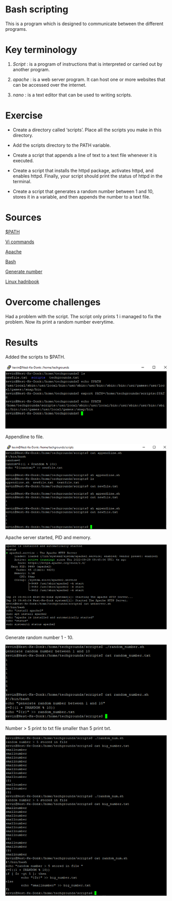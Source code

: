 # Bash scripting

This is a program which is designed to communicate between the different programs.

# Key terminology

1. *Script* : is a program of instructions that is interpreted or carried out by another program.

2. *apache* : is a web server program. It can host one or more websites that can be accessed over the internet.

3. *nano* : is a text editor that can be used to writing scripts.



# Exercise
* Create a directory called ‘scripts’. Place all the scripts you make in this directory.
* Add the scripts directory to the PATH variable.
* Create a script that appends a line of text to a text file whenever it is executed.
* Create a script that installs the httpd package, activates httpd, and enables httpd. Finally, your script should print the status of httpd in the terminal.

* Create a script that generates a random number between 1 and 10, stores it in a variable, and then appends the number to a text file.

# Sources

[$PATH](https://www.howtogeek.com/658904/how-to-add-a-directory-to-your-path-in-linux/)

[Vi commands](https://www.thegeekdiary.com/basic-vi-commands-cheat-sheet/)

[Apache](https://linuxize.com/post/how-to-install-apache-on-debian-10/)

[Bash](https://linuxconfig.org/bash-scripting-cheat-sheet)

[Generate number](https://stackoverflow.com/questions/1194882/how-to-generate-random-number-in-bash)

[Linux hadnbook](https://linuxhandbook.com/if-else-bash/)


# Overcome challenges

Had a problem with the script. The script only prints 1 i managed to fix the problem. Now its print a random number everytime.

# Results

Added the scripts to $PATH.

![Added the scripts to $PATH.](https://github.com/Techgrounds-Cloud-9/cloud-9-KevinDonk0/blob/main/00_includes/LNX/LNX-07-00.PNG)

Appendline to file.

![Appendline to file.](https://github.com/Techgrounds-Cloud-9/cloud-9-KevinDonk0/blob/main/00_includes/LNX/LNX-07-01.PNG)

Apache server started, PID and memory.

![Apache server started, PID and memory](https://github.com/Techgrounds-Cloud-9/cloud-9-KevinDonk0/blob/main/00_includes/LNX/LNX-07-02.PNG)


Generate random number 1 - 10.

![Generate random number 1 - 10.](https://github.com/Techgrounds-Cloud-9/cloud-9-KevinDonk0/blob/main/00_includes/LNX/LNX-07-03.PNG)


Number > 5 print to txt file smaller than 5 print txt.

![Number > 5 print to txt file smaller than 5 print txt.](https://github.com/Techgrounds-Cloud-9/cloud-9-KevinDonk0/blob/main/00_includes/LNX/LNX-07-04.PNG)
